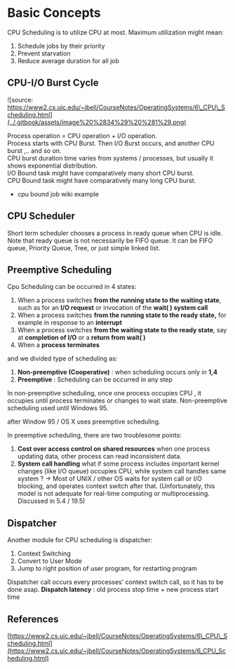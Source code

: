 # Basic Concepts

CPU Scheduling is to utilize CPU at most. Maximum utilization might mean:  
1. Schedule jobs by their priority  
2. Prevent starvation  
3. Reduce average duration for all job

## CPU-I/O Burst Cycle

![source: https://www2.cs.uic.edu/~jbell/CourseNotes/OperatingSystems/6\_CPU\_Scheduling.html](../.gitbook/assets/image%20%2834%29%20%281%29.png)

Process operation = CPU operation + I/O operation.   
Process starts with CPU Burst. Then I/O Burst occurs, and another CPU burst ,.. and so on.  
CPU burst duration time varies from systems / processes, but usually it shows exponential distribution.  
I/O Bound task might have comparatively many short CPU burst.  
CPU Bound task might have comparatively many long CPU burst. 

+ cpu bound job wiki example

## CPU Scheduler

Short term scheduler chooses a process in ready queue when CPU is idle.  
Note that ready queue is not necessarily be FIFO queue. It can be FIFO queue, Priority Queue, Tree, or just simple linked list.

## Preemptive Scheduling

Cpu Scheduling can be occurred in 4 states:

1. When a process switches **from the running state to the waiting state**, such as for an **I/O request** or invocation of the **wait\( \) system call**
2. When a process switches **from the running state to the ready state,** for example in response to an **interrupt**
3. When a process switches **from the waiting state to the ready state**, say at **completion of I/O** or a **return from wait\( \)**
4. When a **process terminates**

and we divided type of scheduling as:

1. **Non-preemptive \(Cooperative\)** : when scheduling occurs only in **1,4**
2. **Preemptive** : Scheduling can be occurred in any step

In non-preemptive scheduling, once one process occupies CPU , it occupies until process terminates or changes to wait state. Non-preemptive scheduling used until Windows 95.

after Window 95 / OS X uses preemptive scheduling.

In preemptive scheduling, there are two troublesome points:

1. **Cost over access control on shared resources** when one process updating data, other process can read inconsistent data.
2. **System call handling** what if some process includes important kernel changes \(like I/O queue\) occupies CPU, while system call handles same system ? -&gt; Most of UNIX / other OS waits for system call or I/O blocking, and operates context switch after that. \(Unfortunately, this model is not adequate for real-time computing or multiprocessing. Discussed in 5.4 / 19.5\)

## Dispatcher

Another module for CPU scheduling is dispatcher:

1. Context Switching
2. Convert to User Mode
3. Jump to right position of user program, for restarting program

Dispatcher call occurs every processes' context switch call, so it has to be done asap. **Dispatch latency** : old process stop time + new process start time

## References

[https://www2.cs.uic.edu/~jbell/CourseNotes/OperatingSystems/6\_CPU\_Scheduling.html](https://www2.cs.uic.edu/~jbell/CourseNotes/OperatingSystems/6_CPU_Scheduling.html)

##  



